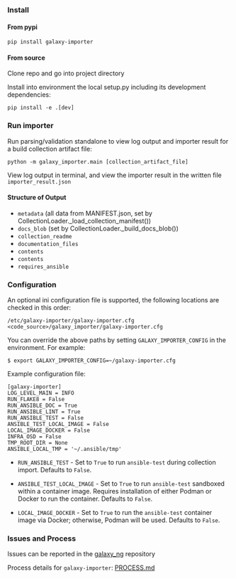 ### Install

#### From pypi

`pip install galaxy-importer`

#### From source

Clone repo and go into project directory

Install into environment the local setup.py including its development dependencies:

`pip install -e .[dev]`

### Run importer

Run parsing/validation standalone to view log output and importer result for a build collection artifact file:

`python -m galaxy_importer.main [collection_artifact_file]`

View log output in terminal, and view the importer result in the written file `importer_result.json`

#### Structure of Output

* `metadata` (all data from MANIFEST.json, set by CollectionLoader.\_load_collection_manifest())
* `docs_blob` (set by CollectionLoader.\_build_docs_blob())
 * `collection_readme`
 * `documentation_files`
 * `contents`
* `contents`
* `requires_ansible`


### Configuration

An optional ini configuration file is supported, the following locations are checked in this order:

```
/etc/galaxy-importer/galaxy-importer.cfg
<code_source>/galaxy_importer/galaxy-importer.cfg
```

You can override the above paths by setting `GALAXY_IMPORTER_CONFIG` in the environment. For example:

```
$ export GALAXY_IMPORTER_CONFIG=~/galaxy-importer.cfg
```

Example configuration file:

```
[galaxy-importer]
LOG_LEVEL_MAIN = INFO
RUN_FLAKE8 = False
RUN_ANSIBLE_DOC = True
RUN_ANSIBLE_LINT = True
RUN_ANSIBLE_TEST = False
ANSIBLE_TEST_LOCAL_IMAGE = False
LOCAL_IMAGE_DOCKER = False
INFRA_OSD = False
TMP_ROOT_DIR = None
ANSIBLE_LOCAL_TMP = '~/.ansible/tmp'
```

- `RUN_ANSIBLE_TEST` - Set to `True` to run `ansible-test` during collection import. Defaults to `False`.

- `ANSIBLE_TEST_LOCAL_IMAGE` - Set to `True` to run `ansible-test` sandboxed within a container image. Requires installation of either Podman or Docker to run the container. Defaults to `False`.

- `LOCAL_IMAGE_DOCKER` - Set to `True` to run the `ansible-test` container image via Docker; otherwise, Podman will be used. Defaults to `False`.

### Issues and Process

Issues can be reported in the [galaxy_ng](https://github.com/ansible/galaxy_ng) repository

Process details for `galaxy-importer`: [PROCESS.md](https://github.com/ansible/galaxy-importer/blob/master/PROCESS.md)
